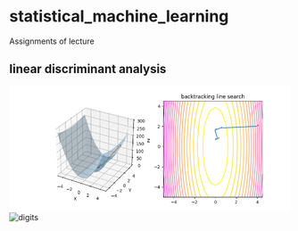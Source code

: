 # statistical_machine_learning
Assignments of lecture

## linear discriminant analysis
![fisher](https://github.com/arahatashun/Intelligent-Systems/blob/master/backtrack/backtrack.png "backtrack")
![digits]()
